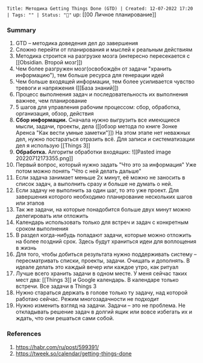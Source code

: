
`Title: Методика Getting Things Done (GTD) | Created: 12-07-2022 17:20 | Tags: "" | Status: "🌱"`
up: [[00 Личное планирование]]

### Summary
1. GTD – методика доведения дел до завершения
2. Сложно перейти от планирования и мыслей к реальным действиям
3. Методика строится на разгрузке мозга (интересно пересекается с [[Obsidian. Второй мозг]])
4. Чем более разгружен мозг(освобождён от задачи "хранить информацию"), тем больше ресурса для генерации идей
5. Чем больше входящей информации, тем более усиливается чувство тревоги и напряжения ([[База знаний]]) 
6. Процесс выполнения задач и последовательность их выполнения важнее, чем планирование
7. 5 шагов для управления рабочим процессом: сбор, обработка, организация, обзор, действия
8. **Сбор информации.** Сначала нужно выгрузить все имеющиеся мысли, задачи, проекты, дела ([[обзор метода по книге Зонке Аренса "Как вести умные заметки"]]) На этом этапе нет неважных дел, нужно постараться отразить всё. Для записи и систематизации дел я использую [[Things 3]] 
9. **Обработка.** Алгоритм обработки входящих: ![[Pasted image 20220712173355.png]]
10. Первый вопрос, который нужно задать "Что это за информация" Уже потом можно понять "Что с ней делать дальше"
11. Если задача занимает меньше 2х минут, её можно не заносить в список задач, а выполнить сразу и больше не думать о ней.
12. Если задачу не выполнить за один шаг, то это уже проект. Для завершения которого необходимо планирование нескольких шагов или этапов
13. Так же задачи, на которые понадобится больше двух минут можно делегировать или отложить
14. Календарь использовать только для встреч и задач с конкретным сроком выполнения
15. В раздел когда-нибудь попадают задачи, которые можно отложить на более поздний срок. Здесь будут храниться идеи для воплощения в жизнь
16. Для того, чтобы добиться результата нужно поддерживать систему – пересматривать списки, проекты, задачи. Очищать и дополнять. В идеале делать это каждый вечер или каждое утро, как ритуал
17. Лучше всего хранить задачи в одном месте. У меня сейчас таких мест два: [[Things 3]] и Google календарь. В календаре только встречи. Все задачи в Things 3
18. Нужно стараться держать в голове только ту задачу, над которой работаю сейчас. Режим многозадачности не подходит
19. Нужно изменить взгляд на задачи. Задачи – это не проблема. Не откладывать решение задач в долгий ящик или вовсе избегать их и ждать, что они решаться сами собой. 


### References
1. https://habr.com/ru/post/599391/
2. https://tweek.so/calendar/getting-things-done